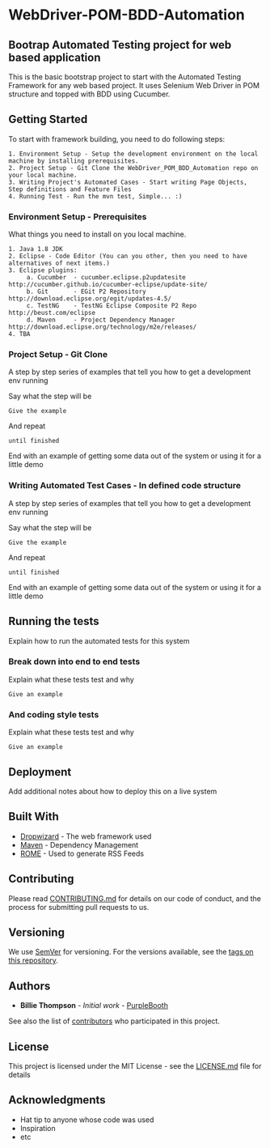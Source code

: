 # WebDriver-POM-BDD-Automation
## Bootrap Automated Testing project for web based application

This is the basic bootstrap project to start with the Automated Testing Framework for any web based project. 
It uses Selenium Web Driver in POM structure and topped with BDD using Cucumber.

## Getting Started

To start with framework building, you need to do following steps:
```
1. Environment Setup - Setup the development environment on the local machine by installing prerequisites.
2. Project Setup - Git Clone the WebDriver_POM_BDD_Automation repo on your local machine.
3. Writing Project's Automated Cases - Start writing Page Objects, Step definitions and Feature Files
4. Running Test - Run the mvn test, Simple... :)

```

### Environment Setup - Prerequisites

What things you need to install on you local machine.

```
1. Java 1.8 JDK
2. Eclipse - Code Editor (You can you other, then you need to have alternatives of next items.)
3. Eclipse plugins:
     a. Cucumber  - cucumber.eclipse.p2updatesite		    http://cucumber.github.io/cucumber-eclipse/update-site/
     b. Git       - EGit P2 Repository	                http://download.eclipse.org/egit/updates-4.5/
     c. TestNG    - TestNG Eclipse Composite P2 Repo	  http://beust.com/eclipse
     d. Maven     - Project Dependency Manager		      http://download.eclipse.org/technology/m2e/releases/
4. TBA
```

### Project Setup - Git Clone

A step by step series of examples that tell you how to get a development env running

Say what the step will be

```
Give the example
```

And repeat

```
until finished
```

End with an example of getting some data out of the system or using it for a little demo

### Writing Automated Test Cases - In defined code structure

A step by step series of examples that tell you how to get a development env running

Say what the step will be

```
Give the example
```

And repeat

```
until finished
```

End with an example of getting some data out of the system or using it for a little demo


## Running the tests

Explain how to run the automated tests for this system

### Break down into end to end tests

Explain what these tests test and why

```
Give an example
```

### And coding style tests

Explain what these tests test and why

```
Give an example
```

## Deployment

Add additional notes about how to deploy this on a live system

## Built With

* [Dropwizard](http://www.dropwizard.io/1.0.2/docs/) - The web framework used
* [Maven](https://maven.apache.org/) - Dependency Management
* [ROME](https://rometools.github.io/rome/) - Used to generate RSS Feeds

## Contributing

Please read [CONTRIBUTING.md](https://gist.github.com/PurpleBooth/b24679402957c63ec426) for details on our code of conduct, and the process for submitting pull requests to us.

## Versioning

We use [SemVer](http://semver.org/) for versioning. For the versions available, see the [tags on this repository](https://github.com/your/project/tags). 

## Authors

* **Billie Thompson** - *Initial work* - [PurpleBooth](https://github.com/PurpleBooth)

See also the list of [contributors](https://github.com/your/project/contributors) who participated in this project.

## License

This project is licensed under the MIT License - see the [LICENSE.md](LICENSE.md) file for details

## Acknowledgments

* Hat tip to anyone whose code was used
* Inspiration
* etc

